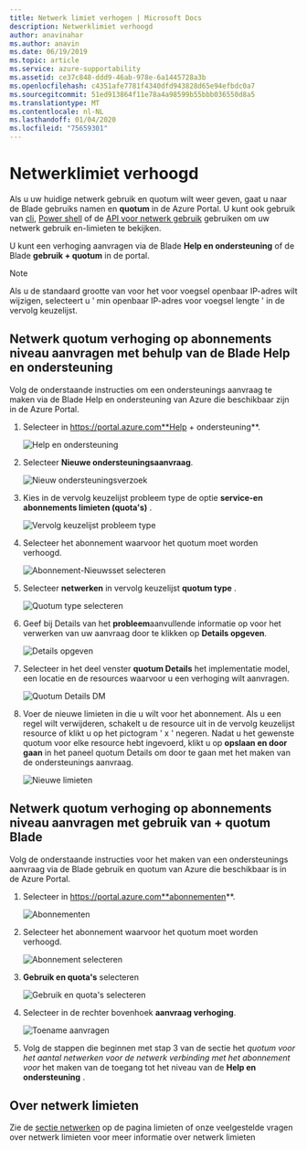```yaml
---
title: Netwerk limiet verhogen | Microsoft Docs
description: Netwerklimiet verhoogd
author: anavinahar
ms.author: anavin
ms.date: 06/19/2019
ms.topic: article
ms.service: azure-supportability
ms.assetid: ce37c848-ddd9-46ab-978e-6a1445728a3b
ms.openlocfilehash: c4351afe7781f4340dfd943828d65e94efbdc0a7
ms.sourcegitcommit: 51ed913864f11e78a4a98599b55bbb036550d8a5
ms.translationtype: MT
ms.contentlocale: nl-NL
ms.lasthandoff: 01/04/2020
ms.locfileid: "75659301"
---
```

# <a name="networking-limit-increase"></a>Netwerklimiet verhoogd

Als u uw huidige netwerk gebruik en quotum wilt weer geven, gaat u naar de Blade gebruiks namen en **quotum** in de Azure Portal. U kunt ook gebruik van [cli](https://docs.microsoft.com//cli/azure/network?view=azure-cli-latest#az-network-list-usages), [Power shell](https://docs.microsoft.com/powershell/module/azurerm.network/get-azurermnetworkusage?view=azurermps-6.13.0) of de [API voor netwerk gebruik](https://docs.microsoft.com/rest/api/virtualnetwork/virtualnetworks/listusage) gebruiken om uw netwerk gebruik en-limieten te bekijken.

U kunt een verhoging aanvragen via de Blade **Help en ondersteuning** of de Blade **gebruik + quotum** in de portal.

> [!Note]
> Als u de standaard grootte van voor het voor voegsel openbaar IP-adres wilt wijzigen, selecteert u ' min openbaar IP-adres voor voegsel lengte ' in de vervolg keuzelijst.

## <a name="request-networking-quota-increase-at-subscription-level-using-the-help--support-blade"></a>Netwerk quotum verhoging op abonnements niveau aanvragen met behulp van de Blade **Help en ondersteuning**

Volg de onderstaande instructies om een ondersteunings aanvraag te maken via de Blade Help en ondersteuning van Azure die beschikbaar zijn in de Azure Portal. 

1. Selecteer in https://portal.azure.com**Help + ondersteuning**.

    ![Help en ondersteuning](./media/resource-manager-core-quotas-request/helpsupport.png)
 
2.  Selecteer **Nieuwe ondersteuningsaanvraag**. 

    ![Nieuw ondersteuningsverzoek](./media/resource-manager-core-quotas-request/newsupportrequest.png)

3. Kies in de vervolg keuzelijst probleem type de optie **service-en abonnements limieten (quota's)** .

    ![Vervolg keuzelijst probleem type](./media/resource-manager-core-quotas-request/issuetypedropdown.png)

4. Selecteer het abonnement waarvoor het quotum moet worden verhoogd.

    ![Abonnement-Nieuwsset selecteren](./media/resource-manager-core-quotas-request/select-subscription-sr.png)
   
5. Selecteer **netwerken** in vervolg keuzelijst **quotum type** . 

    ![Quotum type selecteren](./media/networking-quota-request/select-quota-type-network.png)

6. Geef bij Details van het **probleem**aanvullende informatie op voor het verwerken van uw aanvraag door te klikken op **Details opgeven**.

    ![Details opgeven](./media/resource-manager-core-quotas-request/provide-details.png)

7. Selecteer in het deel venster **quotum Details** het implementatie model, een locatie en de resources waarvoor u een verhoging wilt aanvragen.

    ![Quotum Details DM](./media/networking-quota-request/quota-details-network.png)

8.  Voer de nieuwe limieten in die u wilt voor het abonnement. Als u een regel wilt verwijderen, schakelt u de resource uit in de vervolg keuzelijst resource of klikt u op het pictogram ' x ' negeren. Nadat u het gewenste quotum voor elke resource hebt ingevoerd, klikt u op **opslaan en door gaan** in het paneel quotum Details om door te gaan met het maken van de ondersteunings aanvraag.

    ![Nieuwe limieten](./media/networking-quota-request/network-new-limits.png)


## <a name="request-networking-quota-increase-at-subscription-level-using-usages--quota-blade"></a>Netwerk quotum verhoging op abonnements niveau aanvragen met **gebruik van + quotum** Blade

Volg de onderstaande instructies voor het maken van een ondersteunings aanvraag via de Blade gebruik en quotum van Azure die beschikbaar is in de Azure Portal. 

1. Selecteer in https://portal.azure.com**abonnementen**.

    ![Abonnementen](./media/resource-manager-core-quotas-request/subscriptions.png)

2. Selecteer het abonnement waarvoor het quotum moet worden verhoogd.

    ![Abonnement selecteren](./media/resource-manager-core-quotas-request/select-subscription.png)

3. **Gebruik en quota's** selecteren

    ![Gebruik en quota's selecteren](./media/resource-manager-core-quotas-request/select-usage-quotas.png)

4. Selecteer in de rechter bovenhoek **aanvraag verhoging**.

    ![Toename aanvragen](./media/resource-manager-core-quotas-request/request-increase.png)

5. Volg de stappen die beginnen met stap 3 van de sectie het *quotum voor het aantal netwerken voor de netwerk verbinding met het abonnement voor* het maken van de toegang tot het niveau van de **Help en ondersteuning** .

## <a name="about-networking-limits"></a>Over netwerk limieten

Zie de [sectie netwerken](../azure-resource-manager/management/azure-subscription-service-limits.md#networking-limits) op de pagina limieten of onze veelgestelde vragen over netwerk limieten voor meer informatie over netwerk limieten
